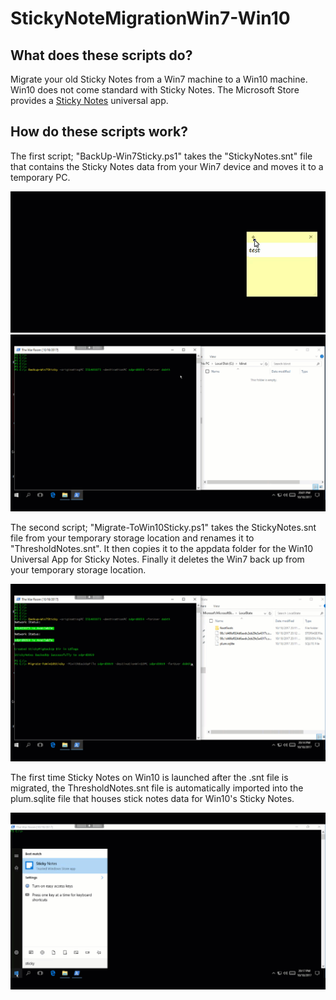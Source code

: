 # StickyNoteMigrationWin7-Win10

## What does these scripts do?
Migrate your old Sticky Notes from a Win7 machine to a Win10 machine. Win10 does not come standard with Sticky Notes. The Microsoft Store provides a [Sticky Notes](https://www.microsoft.com/en-us/store/p/microsoft-sticky-notes/9nblggh4qghw?SilentAuth=1&wa=wsignin1.0) universal app.

## How do these scripts work?
The first script; "BackUp-Win7Sticky.ps1" takes the "StickyNotes.snt" file that contains the Sticky Notes data from your Win7 device and moves it to a temporary PC.

![SCREENSHOT](Win7Sticky.gif)
![SCREENSHOT](BackUpWin7Sticky.gif)

The second script; "Migrate-ToWin10Sticky.ps1" takes the StickyNotes.snt file from your temporary storage location and renames it to "ThresholdNotes.snt". It then copies it to the appdata folder for the Win10 Universal App for Sticky Notes. Finally it deletes the Win7 back up from your temporary storage location.

![SCREENSHOT](MigrateWin10Sticky.gif)

The first time Sticky Notes on Win10 is launched after the .snt file is migrated, the ThresholdNotes.snt file is automatically imported into the plum.sqlite file that houses stick notes data for Win10's Sticky Notes.

![SCREENSHOT](testWin10Sticky.gif)
